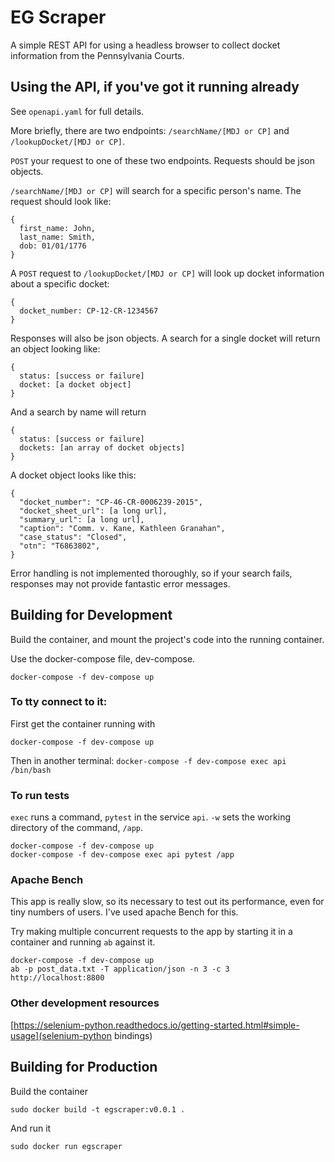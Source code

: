 # EG Scraper

A simple REST API for using a headless browser to collect docket information from the Pennsylvania Courts.

## Using the API, if you've got it running already

See `openapi.yaml` for full details.

More briefly, there are two endpoints: `/searchName/[MDJ or CP]` and `/lookupDocket/[MDJ or CP]`.

`POST` your request to one of these two endpoints. Requests should be json objects.

`/searchName/[MDJ or CP]` will search for a specific person's name. The request should look like:

```
{
  first_name: John,
  last_name: Smith,
  dob: 01/01/1776
}
```

A `POST` request to `/lookupDocket/[MDJ or CP]` will look up docket information about a specific docket:

```
{
  docket_number: CP-12-CR-1234567
}
```

Responses will also be json objects. A search for a single docket will return an object looking like:

```
{
  status: [success or failure]
  docket: [a docket object]
}
```

And a search by name will return

```
{
  status: [success or failure]
  dockets: [an array of docket objects]
}
```

A docket object looks like this:

```
{
  "docket_number": "CP-46-CR-0006239-2015",
  "docket_sheet_url": [a long url],
  "summary_url": [a long url],
  "caption": "Comm. v. Kane, Kathleen Granahan",
  "case_status": "Closed",
  "otn": "T6863802",
}
```

Error handling is not implemented thoroughly, so if your search fails, responses
may not provide fantastic error messages.

## Building for Development

Build the container, and mount the project's code into the running container.

Use the docker-compose file, dev-compose.

`docker-compose -f dev-compose up`

### To tty connect to it:

First get the container running with

`docker-compose -f dev-compose up`

Then in another terminal:
`docker-compose -f dev-compose exec api /bin/bash`

### To run tests

`exec` runs a command, `pytest` in the service `api`. `-w` sets the working directory of the command, `/app`.

```
docker-compose -f dev-compose up
docker-compose -f dev-compose exec api pytest /app
```

### Apache Bench

This app is really slow, so its necessary to test out its performance, even for tiny numbers of users. I've used apache Bench for this.

Try making multiple concurrent requests to the app by starting it in a container and running `ab` against it.

```
docker-compose -f dev-compose up
ab -p post_data.txt -T application/json -n 3 -c 3  http://localhost:8800
```

### Other development resources

[https://selenium-python.readthedocs.io/getting-started.html#simple-usage](selenium-python bindings)

## Building for Production

Build the container

`sudo docker build -t egscraper:v0.0.1 .`

And run it

`sudo docker run egscraper`
